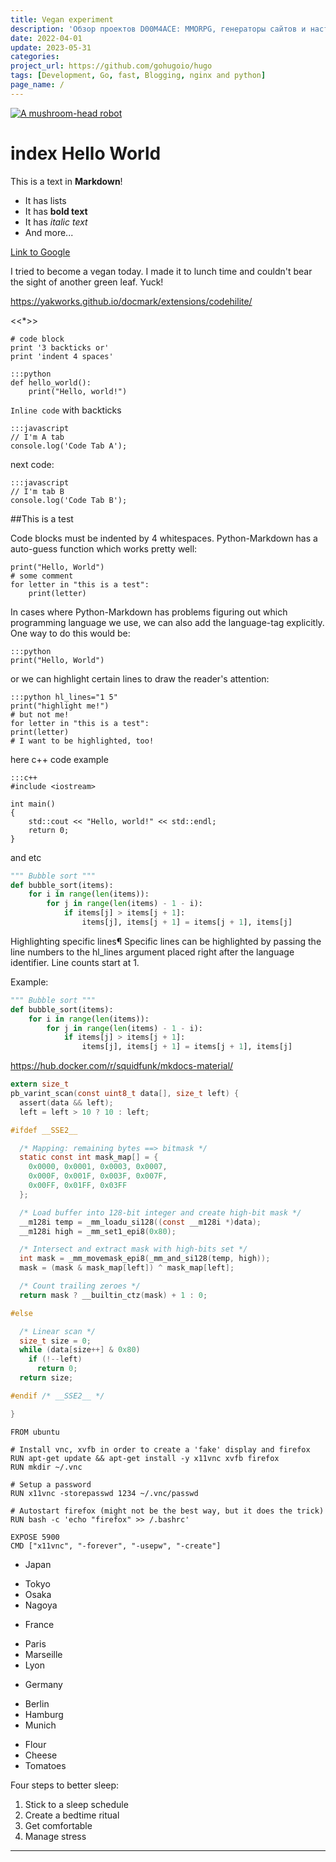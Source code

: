 ```yaml
---
title: Vegan experiment
description: 'Обзор проектов D00M4ACE: MMORPG, генераторы сайтов и настольные игры.'
date: 2022-04-01
update: 2023-05-31
categories:
project_url: https://github.com/gohugoio/hugo
tags: [Development, Go, fast, Blogging, nginx and python]
page_name: /
---
```

[![A mushroom-head robot](/imgs/weapons2d001.png 'Codey the Codecademy mascot')](https://codecademy.com)

# index Hello World

This is a text in **Markdown**!

- It has lists
- It has **bold text**
- It has *italic text*
- And more...

[Link to Google](https://www.google.com)

I tried to become a vegan today. I made it to lunch time and couldn't bear the 
sight of another green leaf. Yuck!

https://yakworks.github.io/docmark/extensions/codehilite/

<<*>>

```
# code block
print '3 backticks or'
print 'indent 4 spaces'
```

	:::python
	def hello_world():
		print("Hello, world!")

`Inline code` with backticks

	:::javascript 
	// I'm A tab
	console.log('Code Tab A');

next code:

	:::javascript
	// I'm tab B
	console.log('Code Tab B');

##This is a test

Code blocks must be indented by 4 whitespaces.
Python-Markdown has a auto-guess function which works
pretty well:

    print("Hello, World")
    # some comment
    for letter in "this is a test":
        print(letter)

In cases where Python-Markdown has problems figuring out which
programming language we use, we can also add the language-tag
explicitly. One way to do this would be:


    :::python
    print("Hello, World")

or we can highlight certain lines to
draw the reader's attention:


    :::python hl_lines="1 5"
    print("highlight me!")
    # but not me!
    for letter in "this is a test":
    print(letter)
    # I want to be highlighted, too!
	
here c++ code example
	
	:::c++
	#include <iostream>

	int main()
	{
		std::cout << "Hello, world!" << std::endl;
		return 0;
	}
	
and etc


``` python
""" Bubble sort """
def bubble_sort(items):
    for i in range(len(items)):
        for j in range(len(items) - 1 - i):
            if items[j] > items[j + 1]:
                items[j], items[j + 1] = items[j + 1], items[j]
```


Highlighting specific lines¶
Specific lines can be highlighted by passing the line numbers to the hl_lines argument placed right after the language identifier. Line counts start at 1.

Example:


``` python hl_lines="3 4"
""" Bubble sort """
def bubble_sort(items):
    for i in range(len(items)):
        for j in range(len(items) - 1 - i):
            if items[j] > items[j + 1]:
                items[j], items[j + 1] = items[j + 1], items[j]
```

https://hub.docker.com/r/squidfunk/mkdocs-material/

``` c
extern size_t
pb_varint_scan(const uint8_t data[], size_t left) {
  assert(data && left);
  left = left > 10 ? 10 : left;

#ifdef __SSE2__

  /* Mapping: remaining bytes ==> bitmask */
  static const int mask_map[] = {
    0x0000, 0x0001, 0x0003, 0x0007,
    0x000F, 0x001F, 0x003F, 0x007F,
    0x00FF, 0x01FF, 0x03FF
  };

  /* Load buffer into 128-bit integer and create high-bit mask */
  __m128i temp = _mm_loadu_si128((const __m128i *)data);
  __m128i high = _mm_set1_epi8(0x80);

  /* Intersect and extract mask with high-bits set */
  int mask = _mm_movemask_epi8(_mm_and_si128(temp, high));
  mask = (mask & mask_map[left]) ^ mask_map[left];

  /* Count trailing zeroes */
  return mask ? __builtin_ctz(mask) + 1 : 0;

#else

  /* Linear scan */
  size_t size = 0;
  while (data[size++] & 0x80)
    if (!--left)
      return 0;
  return size;

#endif /* __SSE2__ */

}
```

``` Docker
FROM ubuntu

# Install vnc, xvfb in order to create a 'fake' display and firefox
RUN apt-get update && apt-get install -y x11vnc xvfb firefox
RUN mkdir ~/.vnc

# Setup a password
RUN x11vnc -storepasswd 1234 ~/.vnc/passwd

# Autostart firefox (might not be the best way, but it does the trick)
RUN bash -c 'echo "firefox" >> /.bashrc'

EXPOSE 5900
CMD ["x11vnc", "-forever", "-usepw", "-create"]
```

- Japan
* Tokyo
* Osaka
* Nagoya
- France
* Paris
* Marseille
* Lyon
- Germany
* Berlin
* Hamburg
* Munich

- Flour
- Cheese
- Tomatoes

Four steps to better sleep:

1. Stick to a sleep schedule
2. Create a bedtime ritual
3. Get comfortable
4. Manage stress

***